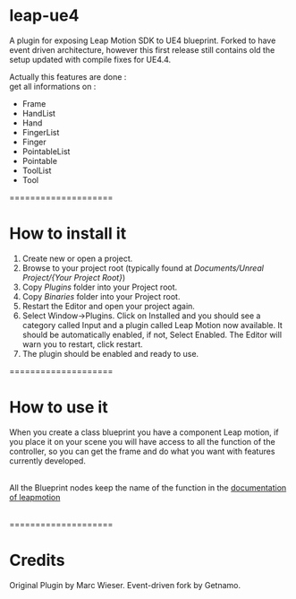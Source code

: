leap-ue4
====================

A plugin for exposing Leap Motion SDK to UE4 blueprint. Forked to have event driven architecture, however this first release still contains old the setup updated with compile fixes for UE4.4.

Actually this features are done :<br/>
get all informations on :
<ul>
<li>Frame</li>
<li>HandList</li>
<li>Hand</li>
<li>FingerList</li>
<li>Finger</li>
<li>PointableList</li>
<li>Pointable</li>
<li>ToolList</li>
<li>Tool</li>
</ul>
====================

How to install it
====================

1. Create new or open a project. 
2. Browse to your project root (typically found at *Documents/Unreal Project/{Your Project Root}*)
3. Copy *Plugins* folder into your Project root.
4. Copy *Binaries* folder into your Project root.
5. Restart the Editor and open your project again.
6. Select Window->Plugins. Click on Installed and you should see a category called Input and a plugin called Leap Motion now available. It should be automatically enabled, if not, Select Enabled. The Editor will warn you to restart, click restart.
7. The plugin should be enabled and ready to use.

====================

How to use it
====================

When you create a class blueprint you have a component Leap motion, if you place it on your scene you will have access to all the function of the
controller, so you can get the frame and do what you want with features currently developed.<br/>
<br/>

All the Blueprint nodes keep the name of the function in the <a href="https://developer.leapmotion.com/">documentation of leapmotion</a><br/>
<br/>

====================

Credits
====================
Original Plugin by Marc Wieser.
Event-driven fork by Getnamo.